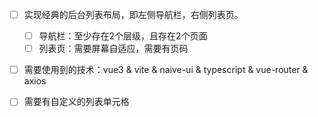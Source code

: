 - [ ] 实现经典的后台列表布局，即左侧导航栏，右侧列表页。
  - [ ] 导航栏：至少存在2个层级，且存在2个页面
  - [ ] 列表页：需要屏幕自适应，需要有页码
- [ ] 需要使用到的技术：vue3 & vite & naive-ui & typescript & vue-router & axios
- [ ] 需要有自定义的列表单元格

